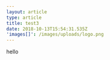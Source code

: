```yaml
---
layout: article
type: article
title: test3
date: 2018-10-13T15:54:31.535Z
'images[]': /images/uploads/logo.png
---
```

hello 
